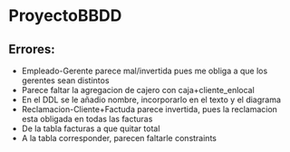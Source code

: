 # ProyectoBBDD

## Errores:
- Empleado-Gerente parece mal/invertida pues me obliga a que los gerentes sean distintos
- Parece faltar la agregacion de cajero con caja+cliente_enlocal
- En el DDL se le añadio nombre, incorporarlo en el texto y el diagrama
- Reclamacion-Cliente+Factuda parece invertida, pues la reclamacion esta obligada en todas las facturas
- De la tabla facturas a que quitar total
- A la tabla corresponder, parecen faltarle constraints 